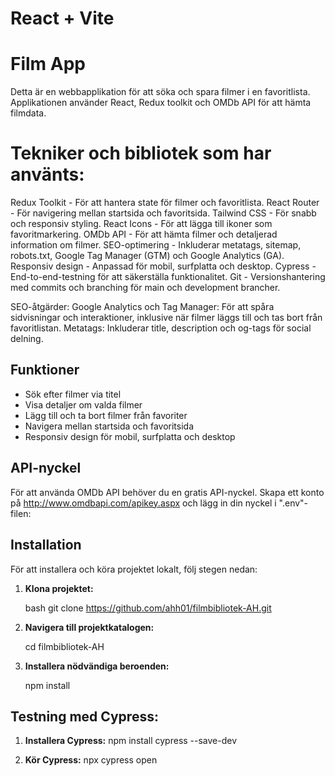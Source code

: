 # React + Vite

# Film App

Detta är en webbapplikation för att söka och spara filmer i en favoritlista. Applikationen använder React, Redux toolkit och OMDb API för att hämta filmdata.

# Tekniker och bibliotek som har använts:
Redux Toolkit - För att hantera state för filmer och favoritlista.
React Router - För navigering mellan startsida och favoritsida.
Tailwind CSS - För snabb och responsiv styling.
React Icons - För att lägga till ikoner som favoritmarkering.
OMDb API - För att hämta filmer och detaljerad information om filmer.
SEO-optimering - Inkluderar metatags, sitemap, robots.txt, Google Tag Manager (GTM) och Google Analytics (GA).
Responsiv design - Anpassad för mobil, surfplatta och desktop.
Cypress - End-to-end-testning för att säkerställa funktionalitet.
Git - Versionshantering med commits och branching för main och development brancher.

SEO-åtgärder:
Google Analytics och Tag Manager: För att spåra sidvisningar och interaktioner, inklusive när filmer läggs till och tas bort från favoritlistan.
Metatags: Inkluderar title, description och og-tags för social delning.

## Funktioner

- Sök efter filmer via titel
- Visa detaljer om valda filmer
- Lägg till och ta bort filmer från favoriter
- Navigera mellan startsida och favoritsida
- Responsiv design för mobil, surfplatta och desktop

## API-nyckel

För att använda OMDb API behöver du en gratis API-nyckel. Skapa ett konto på http://www.omdbapi.com/apikey.aspx och lägg in din nyckel i ".env"-filen:


## Installation

För att installera och köra projektet lokalt, följ stegen nedan:

1. **Klona projektet:**

   bash
   git clone https://github.com/ahh01/filmbibliotek-AH.git


2. **Navigera till projektkatalogen:**
     
     cd filmbibliotek-AH

3. **Installera nödvändiga beroenden:**

    npm install

## Testning med Cypress:

1. **Installera Cypress:**
  npm install cypress --save-dev

2. **Kör Cypress:**
  npx cypress open
